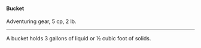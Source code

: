 #### Bucket

Adventuring gear, 5 cp, 2 lb.

---

A bucket holds 3 gallons of liquid or ½ cubic foot of solids.